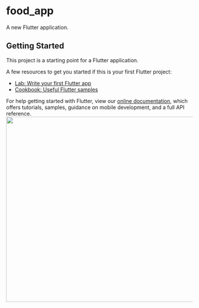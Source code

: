 # food_app

A new Flutter application.

## Getting Started

This project is a starting point for a Flutter application.

A few resources to get you started if this is your first Flutter project:

- [Lab: Write your first Flutter app](https://flutter.dev/docs/get-started/codelab)
- [Cookbook: Useful Flutter samples](https://flutter.dev/docs/cookbook)

For help getting started with Flutter, view our
[online documentation](https://flutter.dev/docs), which offers tutorials,
samples, guidance on mobile development, and a full API reference.
<img src="![12](https://user-images.githubusercontent.com/88461397/132418765-9db0b0c2-df4d-4a33-bb7a-18fc28cf681e.jpg)" width="700" height="500">

